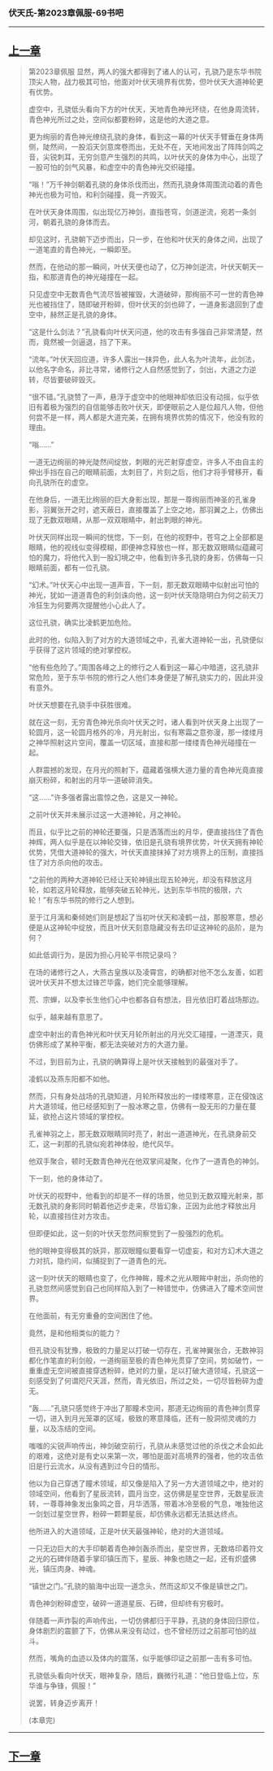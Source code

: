 ### 伏天氏-第2023章佩服-69书吧

--------
[上一章](./b2069be34b3cec77b37eb200c97cef9a.md)
--------


>
>
>
>第2023章佩服
>显然，两人的强大都得到了诸人的认可，孔骁乃是东华书院顶尖人物，战力极其可怕，他面对叶伏天境界有优势，但叶伏天大道神轮更有优势。
>
>虚空中，孔骁低头看向下方的叶伏天，天地青色神光环绕，在他身周流转，青色神光所过之处，空间似都要粉碎，这是他的大道之意。
>
>更为绚丽的青色神光缭绕孔骁的身体，看到这一幕的叶伏天手臂垂在身体两侧，陡然间，一股滔天剑意席卷而出，无处不在，天地间发出了阵阵剑鸣之音，尖锐刺耳，无穷剑意产生强烈的共鸣，以叶伏天的身体为中心，出现了一股可怕的剑气风暴，和虚空中的青色神光交织碰撞。
>
>“嗡！”万千神剑朝着孔骁的身体杀伐而出，然而孔骁身体周围流动着的青色神光也极为可怕，和利剑碰撞，竟一齐毁灭。
>
>在叶伏天身体周围，似出现亿万神剑，直指苍穹，剑道逆流，宛若一条剑河，朝着孔骁的身体而去。
>
>却见这时，孔骁朝下迈步而出，只一步，在他和叶伏天的身体之间，出现了一道笔直的青色神光，一瞬即至。
>
>然而，在他动的那一瞬间，叶伏天便也动了，亿万神剑逆流，叶伏天朝天一指，和那道青色的神光碰撞在一起。
>
>只见虚空中无数青色气流尽皆被摧毁，大道破碎，那绚丽不可一世的青色神光也被挡住了，随即破开粉碎，但叶伏天的剑也碎了，一道身影退回到了虚空中，赫然正是孔骁的身体。
>
>“这是什么剑法？”孔骁看向叶伏天问道，他的攻击有多强自己非常清楚，然而，竟然被一剑逼退，挡了下来。
>
>“流年。”叶伏天回应道，许多人露出一抹异色，此人名为叶流年，此剑法，以他名字命名，非比寻常，诸修行之人自然感觉到了，剑出，大道之力逆转，尽皆要破碎毁灭。
>
>“很不错。”孔骁赞了一声，悬浮于虚空中的他眼神却依旧没有动摇，似乎依旧有着极为强烈的自信能够击败叶伏天，即便眼前之人是位超凡人物，但他何尝不是一样，两人都是大道完美，在拥有境界优势的情况下，他没有败的理由。
>
>“嗡……”
>
>一道无边绚丽的神光陡然间绽放，刺眼的光芒射穿虚空，许多人不由自主的伸出手挡在自己的眼睛前面，太刺目了，片刻之后，他们才将手臂移开，看向孔骁所在的虚空。
>
>在他身后，一道无比绚丽的巨大身影出现，那是一尊绚丽而神圣的孔雀身影，羽翼张开之时，遮天蔽日，直接覆盖了上空之地，那羽翼之上，仿佛出现了无数双眼睛，从那一双双眼睛中，射出刺眼的神光。
>
>叶伏天同样出现一瞬间的恍惚，下一刻，在他的视野中，苍穹之上全部都是眼睛，他的视线似变得模糊，即便神念释放也一样，那无数双眼睛似蕴藏可怕的魔力，将他代入到一股幻境之中，他看到许多孔骁的身影，仿佛每一只眼睛前面，都有一位孔骁。
>
>“幻术。”叶伏天心中出现一道声音，下一刻，那无数双眼睛中似射出可怕的神光，犹如一道道青色的利剑诛向他，这一刻叶伏天隐隐明白为何之前天刀冷狂生为何要两次提醒他小心此人了。
>
>这位孔骁，确实比凌鹤更加危险。
>
>此时的他，似陷入到了对方的大道领域之中，孔雀大道神轮一出，孔骁便似乎获得了这片领域的绝对掌控权。
>
>“他有些危险了。”周围各峰之上的修行之人看到这一幕心中暗道，这孔骁非常危险，至于东华书院的修行之人他们本身便是了解孔骁实力的，因此并没有意外。
>
>叶伏天想要在孔骁手中获胜很难。
>
>就在这一刻，无穷青色神光杀向叶伏天之时，诸人看到叶伏天身上出现了一轮圆月，这一轮圆月格外的冷，月光射出，似有寒霜之意弥漫，那一缕缕月之神华照射这片空间，覆盖一切区域，直接和那一缕缕青色神光碰撞在一起。
>
>人群震撼的发现，在月光的照射下，蕴藏着强横大道力量的青色神光竟直接崩灭粉碎，和射出的月华一道破碎消失。
>
>“这……”许多强者露出震惊之色，这是又一神轮。
>
>之前叶伏天并未展示过这一大道神轮，月之神轮。
>
>而且，似乎比之前的神轮还要强，只是洒落而出的月华，便直接挡住了青色神辉，两人似乎是在以神轮交锋，依旧是孔骁有境界优势，叶伏天拥有神轮优势，凭借大道神轮的强大，叶伏天直接抹掉了对方境界上的压制，直接挡住了对方杀向他的攻击。
>
>“之前他的两种大道神轮已经让天轮神镜出现五轮神光，却没有释放这月轮，如若这月轮释放，能够突破五轮神光，达到东华书院的极限，六轮！”有东华书院的修行之人想到。
>
>至于江月漓和秦倾她们则是想起了当初叶伏天和凌鹤一战，那股寒意，想必便是从这神轮中绽放，而且叶伏天刻意隐藏没有去印证这神轮的品阶，是为何？
>
>如此低调行为，是因为担心月轮平书院记录吗？
>
>在场的诸修行之人，大燕古皇族以及凌霄宫，的确都对他不怎么友善，如若说叶伏天并不想太过锋芒毕露，她们完全能够理解。
>
>荒、宗蝉，以及李长生他们心中也都各自有想法，目光依旧盯着战场那边。
>
>似乎，越来越有意思了。
>
>虚空中射出的青色神光和叶伏天月轮所射出的月光交汇碰撞，一道湮灭，竟仿佛形成了某种平衡，都无法突破对方的大道力量。
>
>不过，到目前为止，孔骁的确算得上是叶伏天接触到的最强对手了。
>
>凌鹤以及燕东阳都不如他。
>
>然而，只有身处战场的孔骁知道，月轮所释放出的一缕缕寒意，正在侵蚀这片大道领域，他已经感知到了一股冰寒之意，仿佛有一股无形的力量在蔓延，欲抢占这片领域的掌控权。
>
>孔雀神羽之上，那无数双眼睛同时亮了，射出一道道神光，在孔骁身前交汇，这一刹那的孔骁似宛若神体般，绝代风华。
>
>他双手聚合，顿时无数青色神光在他双掌间凝聚，化作了一道青色的神剑。
>
>下一刻，他的身体动了。
>
>叶伏天的视野中，他看到的却是不一样的场景，他见到无数双瞳光射来，那无数孔骁的身影同时朝着他迈步走来，尽皆幻象，正因为此他才释放出月轮，以直接挡住对方攻击。
>
>但即便如此，这一刻的叶伏天忽然间察觉到了一股强烈的危机。
>
>他的眼神变得极其的妖异，那双眼瞳似要看穿一切虚妄，和对方幻术大道之力对抗，隐约间，似捕捉到了一道青色的光。
>
>这一刻叶伏天的眼睛也变了，化作神眸，瞳术之光从眼眸中射出，杀向他的孔骁忽然间感觉到自己也同样陷入到了一种错觉中，仿佛进入了瞳术空间世界。
>
>在他面前，有无穷重叠的空间困住了他。
>
>竟然，是和他相类似的能力？
>
>但孔骁没有犹豫，极致的力量足以打破一切存在，孔雀神翼张合，无数神羽都化作笔直的利剑般，一道绚丽至极的青色神光贯穿了空间，势如破竹，一重重虚无空间被直接穿透粉碎，绝对的力量，足以打破大道领域，孔骁这一刻感受到了何谓咫尺天涯，然而，青光依旧，所过之处，一切尽皆粉碎为虚无。
>
>“轰……”孔骁只感觉终于冲出了那瞳术空间，那道无边绚丽的青色神剑贯穿一切，进入到月光笼罩的区域，极致的寒意降临，还有一股洞彻灵魂的力量，以及冻结的空间。
>
>嗤嗤的尖锐声响传出，神剑破空前行，孔骁从未感觉过他的杀伐之术会如此的艰难，这绝对是有史以来第一次，哪怕是面对高境界的强者，他的攻击依旧是行云流水，从没有遇到过今日的情形。
>
>他以为自己穿透了瞳术领域，却又像是陷入了另一方大道领域之中，绝对的领域空间，他看到了星辰流转，圆月当空，这仿佛是星空世界，无数星辰流转，一尊尊神象发出象鸣之音，月华洒落，带着冰冷至极的气息，唯独他这一剑划过星空世界，粉碎一颗颗星辰，却仿佛永远都无法抵达终点。
>
>他所进入的大道领域，正是叶伏天最强神轮，绝对的大道领域。
>
>一只无边巨大的大手印朝着青色神剑轰杀而出，星空世界，无数烙印着符文之光的石碑伴随着手掌印镇压而下，星辰、神象也随之一起，还有炽盛佛光，镇压肉身、神魂。
>
>“镇世之门。”孔骁的脑海中出现一道念头，然而这却又不像是镇世之门。
>
>青色神剑粉碎虚空，破碎一道道星辰、石碑，但却终有穷极时。
>
>伴随着一声炸裂的声响传出，一切仿佛都归于平静，孔骁的身体回归原位，身体剧烈的震颤了下，仿佛从来没有动过，也不曾经历过之前那可怕的战斗。
>
>然而，嘴角的血迹以及体内的震荡，似乎能够印证之前那一击有多可怕。
>
>孔骁低头看向叶伏天，眼神复杂，随后，巍微行礼道：“他日登临上位，东华谁与争锋，佩服！”
>
>说罢，转身迈步离开！
>
>(本章完)
>
>

--------
[下一章](./9fd8ce3150d1dfcc381efbcecc32a250.md)
--------
